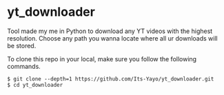 # yt_downloader

Tool made my me in Python to download any YT videos with the highest resolution. Choose any path you wanna locate where all ur downloads will be stored. 

To clone this repo in your local, make sure you follow the following commands. 

```
$ git clone --depth=1 https://github.com/Its-Yayo/yt_downloader.git
$ cd yt_downloader
```

